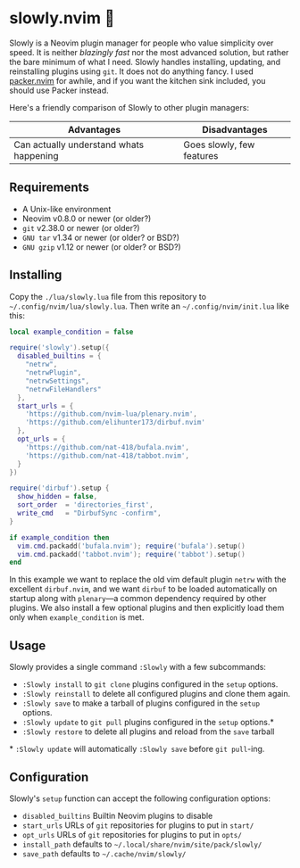 slowly.nvim 🐌
==============
Slowly is a Neovim plugin manager for people who value simplicity over speed.
It is neither *blazingly fast* nor the most advanced solution, but rather the
bare minimum of what I need. Slowly handles installing, updating, and
reinstalling plugins using `git`. It does not do anything fancy. I used
[packer.nvim](https://github.com/wbthomason/packer.nvim) for awhile,
and if you want the kitchen sink included, you should use Packer instead.

Here's a friendly comparison of Slowly to other plugin managers:

|                  Advantages              |       Disadvantages       |
| ---------------------------------------- | ------------------------- |
| Can actually understand whats happening  | Goes slowly, few features |

Requirements
------------
* A Unix-like environment
* Neovim v0.8.0  or newer (or older?)
* `git`      v2.38.0 or newer (or older?)
* `GNU tar`  v1.34   or newer (or older? or BSD?)
* `GNU gzip` v1.12   or newer (or older? or BSD?)

Installing
----------
Copy the `./lua/slowly.lua` file from this repository to
`~/.config/nvim/lua/slowly.lua`. Then write an
`~/.config/nvim/init.lua` like this:

```lua
local example_condition = false

require('slowly').setup({ 
  disabled_builtins = {
    "netrw",
    "netrwPlugin",
    "netrwSettings",
    "netrwFileHandlers"
  },
  start_urls = {
    'https://github.com/nvim-lua/plenary.nvim',
    'https://github.com/elihunter173/dirbuf.nvim'
  },
  opt_urls = {
    'https://github.com/nat-418/bufala.nvim',
    'https://github.com/nat-418/tabbot.nvim',
  }
})

require('dirbuf').setup {
  show_hidden = false,
  sort_order  = 'directories_first',
  write_cmd   = "DirbufSync -confirm",
}

if example_condition then
  vim.cmd.packadd('bufala.nvim'); require('bufala').setup()
  vim.cmd.packadd('tabbot.nvim'); require('tabbot').setup()
end
```

In this example we want to replace the old vim default plugin `netrw` with
the excellent `dirbuf.nvim`, and we want `dirbuf` to be loaded automatically on
startup along with `plenary`—a common dependency required by other plugins. 
We also install a few optional plugins and then explicitly load them only
when `example_condition` is met. 

Usage
-----
Slowly provides a single command `:Slowly` with a few subcommands:
* `:Slowly install`   to `git clone` plugins configured in the `setup` options.
* `:Slowly reinstall` to delete all configured plugins and clone them again.
* `:Slowly save`      to make a tarball of plugins configured in the `setup` options.
* `:Slowly update`    to `git pull` plugins configured in the `setup` options.\*
* `:Slowly restore`   to delete all plugins and reload from the `save` tarball

\* `:Slowly update` will automatically `:Slowly save` before `git pull`-ing.

Configuration
-------------
Slowly's `setup` function can accept the following configuration options:
* `disabled_builtins` Builtin Neovim plugins to disable
* `start_urls`        URLs of `git` repositories for plugins to put in `start/`
* `opt_urls`          URLs of `git` repositories for plugins to put in `opts/`
* `install_path`      defaults to `~/.local/share/nvim/site/pack/slowly/`
* `save_path`         defaults to `~/.cache/nvim/slowly/`

